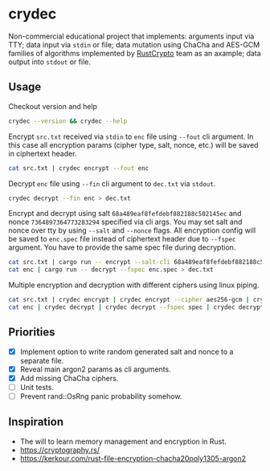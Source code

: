 # crydec

Non-commercial educational project that implements: arguments input via TTY; 
data input via `stdin` or file; data mutation using ChaCha and AES-GCM 
families of algorithms implemented by [RustCrypto](https://github.com/RustCrypto) 
team as an axample; data output into `stdout` or file.

## Usage

Checkout version and help
```sh
crydec --version && crydec --help 
```

Encrypt `src.txt` received via `stdin` to `enc` file using `--fout` cli argument. 
In this case all encryption params (cipher type, salt, nonce, etc.) will be saved 
in ciphertext header.
```sh
cat src.txt | crydec encrypt --fout enc 
```

Decrypt `enc` file using `--fin` cli argument to `dec.txt` via `stdout`.
```sh
crydec decrypt --fin enc > dec.txt
```

Encrypt and decrypt using salt `68a489eaf8fefdebf882188c502145ec` and nonce 
`7364897364773283294` specified via cli args. You may set salt and nonce over tty
by using `--salt` and `--nonce` flags. All encryption config will be saved 
to `enc.spec` file instead of ciphertext header due to `--fspec` argument. You 
have to provide the same spec file during decryption.
```sh
cat src.txt | cargo run -- encrypt --salt-cli 68a489eaf8fefdebf882188c502145ec --nonce-cli 7364897364773283294 --fspec enc.spec > enc
cat enc | cargo run -- decrypt --fspec enc.spec > dec.txt
```

Multiple encryption and decryption with different ciphers using linux piping.
```sh
cat src.txt | crydec encrypt | crydec encrypt --cipher aes256-gcm | crydec encrypt --cipher aes128-gcm > enc
cat enc | crydec decrypt | crydec decrypt --fspec spec | crydec decrypt > dec.txt
```

## Priorities
- [x] Implement option to write random generated salt and nonce to a separate file.
- [x] Reveal main argon2 params as cli arguments.
- [x] Add missing ChaCha ciphers.
- [ ] Unit tests.
- [ ] Prevent rand::OsRng panic probability somehow.

## Inspiration
- The will to learn memory management and encryption in Rust.
- https://cryptography.rs/
- https://kerkour.com/rust-file-encryption-chacha20poly1305-argon2
